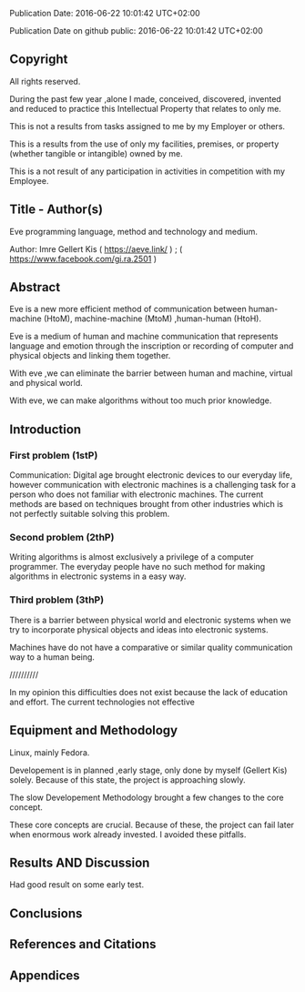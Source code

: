 Publication Date: 2016-06-22 10:01:42 UTC+02:00

Publication Date on github public: 2016-06-22 10:01:42 UTC+02:00

Copyright
---------------

All rights reserved.

During the past few year ,alone I made, conceived, discovered,
invented and reduced to practice this Intellectual Property that
relates to only me.

This is not a results from tasks
assigned to me by my Employer or others.

This is a results from the use of
only my facilities, premises, or property (whether
tangible or intangible) owned by me.

This is a not result of any participation in activities in competition with 
my Employee.

Title - Author(s)
---------------------------

Eve programming language, method and technology and medium.

Author: Imre Gellert Kis ( https://aeve.link/ ) ; ( https://www.facebook.com/gi.ra.2501 )

Abstract
---------------------------

Eve is a new more efficient method of communication between 
human-machine (HtoM), machine-machine (MtoM) ,human-human (HtoH). 

Eve is a medium of human and machine communication that represents language and emotion 
through the inscription or recording of computer and physical objects and linking them together.

With eve ,we can eliminate the barrier between human and machine, virtual and physical world. 

With eve, we can make algorithms without too much prior knowledge. 

Introduction
---------------------------

### First problem (1stP)

Communication: 
Digital age brought electronic devices to our everyday life, however communication with electronic machines is 
a challenging task for a person who does not familiar with electronic machines. The current methods are based 
on techniques brought from other industries which is not perfectly suitable solving this problem.

### Second problem (2thP)

Writing algorithms is almost exclusively a privilege of a computer programmer. The everyday people have no such 
method for making algorithms in electronic systems in a easy way.

### Third problem (3thP)

There is a barrier between physical world and electronic systems when we try to incorporate physical objects 
and ideas into electronic systems.

Machines have do not have a comparative or similar quality communication way to a human being.

//////////

In my opinion this difficulties does not exist because the lack of education and effort.
The current technologies not effective

Equipment and Methodology
---------------------------

Linux, mainly Fedora.

Developement is in planned ,early stage, only done 
by myself (Gellert Kis) solely. Because of this state, the project is approaching slowly. 

The slow Developement Methodology brought a few changes to the core concept. 

These core concepts are crucial. Because of these, the project can fail later when enormous work 
already invested. I avoided these pitfalls.



Results AND Discussion
---------------------------

Had good result on some early test.

Conclusions
---------------------------


References and Citations
---------------------------

Appendices
---------------------------

